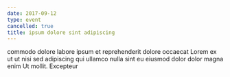 ```yaml
---
date: 2017-09-12
type: event
cancelled: true
title: ipsum dolore sint adipiscing
---
```

commodo dolore labore ipsum et reprehenderit dolore occaecat Lorem ex ut ut nisi sed adipiscing qui ullamco nulla sint eu eiusmod dolor dolor magna enim Ut mollit. Excepteur